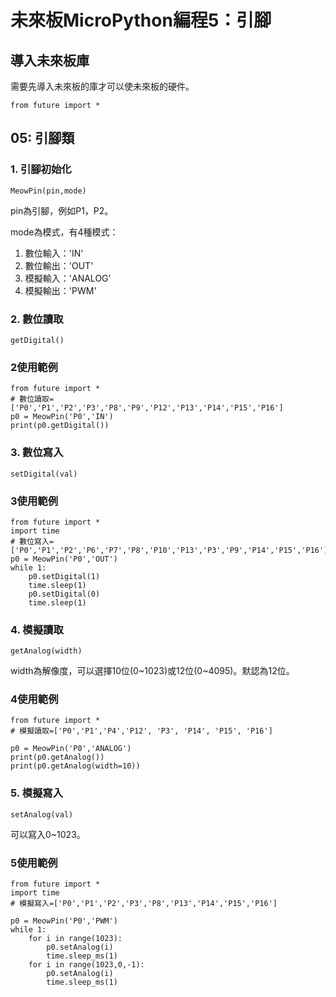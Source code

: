 # 未來板MicroPython編程5：引腳

## 導入未來板庫

需要先導入未來板的庫才可以使未來板的硬件。

    from future import *
    
## 05: 引腳類

### 1. 引腳初始化

    MeowPin(pin,mode)
    
pin為引腳，例如P1，P2。

mode為模式，有4種模式：
1. 數位輸入：'IN'
2. 數位輸出：'OUT' 
3. 模擬輸入：'ANALOG'  
4. 模擬輸出：'PWM'

### 2. 數位讀取

    getDigital() 

### 2使用範例

    from future import *
    # 數位讀取=['P0','P1','P2','P3','P8','P9','P12','P13','P14','P15','P16']
    p0 = MeowPin('P0','IN')
    print(p0.getDigital())

### 3. 數位寫入

    setDigital(val)
    
### 3使用範例

    from future import *
    import time
    # 數位寫入=['P0','P1','P2','P6','P7','P8','P10','P13','P3','P9','P14','P15','P16']
    p0 = MeowPin('P0','OUT')
    while 1:
        p0.setDigital(1)
        time.sleep(1)
        p0.setDigital(0)
        time.sleep(1)
        
### 4. 模擬讀取

    getAnalog(width)
    
width為解像度，可以選擇10位(0~1023)或12位(0~4095)。默認為12位。

### 4使用範例

    from future import *
    # 模擬讀取=['P0','P1','P4','P12', 'P3', 'P14', 'P15', 'P16']
    
    p0 = MeowPin('P0','ANALOG')
    print(p0.getAnalog())
    print(p0.getAnalog(width=10))
    
### 5. 模擬寫入

    setAnalog(val)
    
可以寫入0~1023。

### 5使用範例
    
    from future import *
    import time
    # 模擬寫入=['P0','P1','P2','P3','P8','P13','P14','P15','P16']
    
    p0 = MeowPin('P0','PWM')
    while 1:
        for i in range(1023): 
            p0.setAnalog(i)
            time.sleep_ms(1)
        for i in range(1023,0,-1): 
            p0.setAnalog(i)
            time.sleep_ms(1)
            
